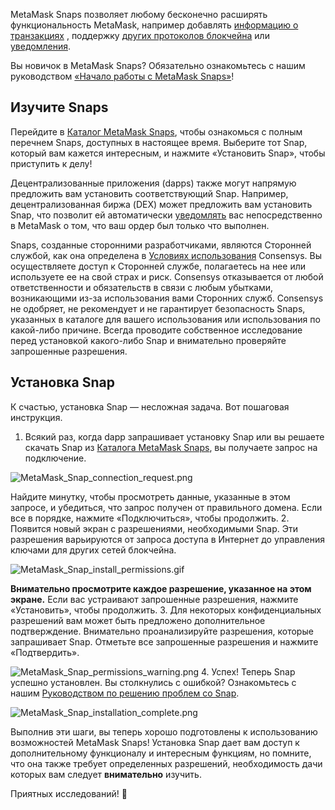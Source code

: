 MetaMask Snaps позволяет любому бесконечно расширять функциональность MetaMask, например добавлять [информацию о транзакциях](https://support.metamask.io/hc/en-us/articles/18377011111579) , поддержку [других протоколов блокчейна](https://support.metamask.io/hc/en-us/articles/18376977618843) или [уведомления](https://support.metamask.io/hc/en-us/articles/18376956006171).


Вы новичок в MetaMask Snaps? Обязательно ознакомьтесь с нашим руководством [«Начало работы с MetaMask Snaps»](https://support.metamask.io/hc/en-us/articles/18377120661019)!


Изучите Snaps
-------------


Перейдите в [Каталог MetaMask Snaps](https://snaps.metamask.io/?utm_source=metamaskSupport&utm_medium=knowledge-base&utm_campaign=2023_Sep_snaps-launch_content_none), чтобы ознакомься с полным перечнем Snaps, доступных в настоящее время. Выберите тот Snap, который вам кажется интересным, и нажмите «Установить Snap», чтобы приступить к делу!


Децентрализованные приложения (dapps) также могут напрямую предложить вам установить соответствующий Snap. Например, децентрализованная биржа (DEX) может предложить вам установить Snap, что позволит ей автоматически [уведомлять](https://support.metamask.io/hc/en-us/articles/18376956006171) вас непосредственно в MetaMask о том, что ваш ордер был только что выполнен.



Snaps, созданные сторонними разработчиками, являются Сторонней службой, как она определена в [Условиях использования](https://consensys.io/terms-of-use/) Consensys. Вы осуществляете доступ к Сторонней службе, полагаетесь на нее или используете ее на свой страх и риск. Consensys отказывается от любой ответственности и обязательств в связи с любым убытками, возникающими из-за использования вами Сторонних служб. Consensys не одобряет, не рекомендует и не гарантирует безопасность Snaps, указанных в каталоге для вашего использования или использования по какой-либо причине. Всегда проводите собственное исследование перед установкой какого-либо Snap и внимательно проверяйте запрошенные разрешения.



Установка Snap
--------------


К счастью, установка Snap — несложная задача. Вот пошаговая инструкция.


1. Всякий раз, когда dapp запрашивает установку Snap или вы решаете скачать Snap из [Каталога MetaMask Snaps](https://snaps.metamask.io/?utm_source=metamaskSupport&utm_medium=knowledge-base&utm_campaign=2023_Sep_snaps-launch_content_none), вы получаете запрос на подключение.  
  

![MetaMask_Snap_connection_request.png](https://support.metamask.io/hc/article_attachments/18406921359643)


Найдите минутку, чтобы просмотреть данные, указанные в этом запросе, и убедиться, что запрос получен от правильного домена. Если все в порядке, нажмите «Подключиться», чтобы продолжить.
2. Появится новый экран с разрешениями, необходимыми Snap. Эти разрешения варьируются от запроса доступа в Интернет до управления ключами для других сетей блокчейна.  
  

![MetaMask_Snap_install_permissions.gif](https://support.metamask.io/hc/article_attachments/18406892239131)


**Внимательно просмотрите каждое разрешение, указанное на этом экране.** Если вас устраивают запрошенные разрешения, нажмите «Установить», чтобы продолжить.
3. Для некоторых конфиденциальных разрешений вам может быть предложено дополнительное подтверждение. Внимательно проанализируйте разрешения, которые запрашивает Snap. Отметьте все запрошенные разрешения и нажмите «Подтвердить».


![MetaMask_Snap_permissions_warning.png](https://support.metamask.io/hc/article_attachments/18406921361563)
4. Успех! Теперь Snap успешно установлен. Вы столкнулись с ошибкой? Ознакомьтесь с нашим [Руководством по решению проблем со Snap](https://support.metamask.io/hc/en-us/articles/18377083455771).


![MetaMask_Snap_installation_complete.png](https://support.metamask.io/hc/article_attachments/18406892242843)


Выполнив эти шаги, вы теперь хорошо подготовлены к использованию возможностей MetaMask Snaps! Установка Snap дает вам доступ к дополнительному функционалу и интересным функциям, но помните, что она также требует определенных разрешений, необходимость дачи которых вам следует **внимательно** изучить.


Приятных исследований! 🚀

